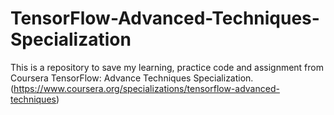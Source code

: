 # TensorFlow-Advanced-Techniques-Specialization
This is a repository to save my learning, practice code and assignment from Coursera TensorFlow: Advance Techniques Specialization.(https://www.coursera.org/specializations/tensorflow-advanced-techniques)
